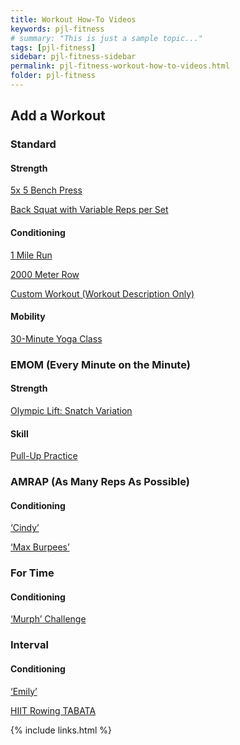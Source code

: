```yaml
---
title: Workout How-To Videos
keywords: pjl-fitness
# summary: "This is just a sample topic..."
tags: [pjl-fitness]
sidebar: pjl-fitness-sidebar
permalink: pjl-fitness-workout-how-to-videos.html
folder: pjl-fitness
---
```


## Add a Workout

### Standard

#### Strength

<!-- [![Add a new Standard Strength Workout](https://img.youtube.com/vi/qnoI8HZO6_s/0.jpg)](https://www.youtube.com/watch?v=qnoI8HZO6_s) -->

[5x 5 Bench Press](https://youtu.be/qnoI8HZO6_s)

[Back Squat with Variable Reps per Set](https://youtu.be/26MnIvhnELk)

#### Conditioning

[1 Mile Run](https://youtu.be/wcjbD1dilAg)

[2000 Meter Row](https://youtu.be/OV-lVMT31Bk)

[Custom Workout (Workout Description Only)](https://youtu.be/q52ysnTmSuE)

#### Mobility

[30-Minute Yoga Class](https://youtu.be/5BtocX0fErs)

### EMOM (Every Minute on the Minute)

#### Strength

[Olympic Lift: Snatch Variation](https://youtu.be/O0bH_KXOfIM)

#### Skill

[Pull-Up Practice](https://youtu.be/VxyxiPUnEY0)

### AMRAP (As Many Reps As Possible)

#### Conditioning

[‘Cindy’](https://youtu.be/KMcTNmkIQeU)

[‘Max Burpees’](https://youtu.be/gpJhx-WG4oo)

### For Time

#### Conditioning

[‘Murph’ Challenge](https://youtu.be/V8EuKDKcz9A)

### Interval

#### Conditioning

[‘Emily’](https://youtu.be/-WXdOCiTqIo)

[HIIT Rowing TABATA](https://youtu.be/qGnvPlheU3Q)

{% include links.html %}
